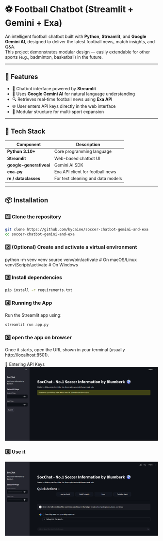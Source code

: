 # ⚽ Football Chatbot (Streamlit + Gemini + Exa)

An intelligent football chatbot built with **Python**, **Streamlit**, and **Google Gemini AI**, designed to deliver the latest football news, match insights, and Q&A.  
This project demonstrates modular design — easily extendable for other sports (e.g., badminton, basketball) in the future.

---

## 🧠 Features

- 💬 Chatbot interface powered by **Streamlit**
- 🧠 Uses **Google Gemini AI** for natural language understanding
- 🔍 Retrieves real-time football news using **Exa API**
- 🌐 User enters API keys directly in the web interface
- 🧩 Modular structure for multi-sport expansion

---

## 🧰 Tech Stack

| Component | Description |
|------------|-------------|
| **Python 3.10+** | Core programming language |
| **Streamlit** | Web-based chatbot UI |
| **google-generativeai** | Gemini AI SDK |
| **exa-py** | Exa API client for football news |
| **re / dataclasses** | For text cleaning and data models |

---

## 📦 Installation

### 1️⃣ Clone the repository

```bash
git clone https://github.com/kycaine/soccer-chatbot-gemini-and-exa
cd soccer-chatbot-gemini-and-exa
```

### 2️⃣ (Optional) Create and activate a virtual environment
python -m venv venv
source venv/bin/activate       # On macOS/Linux
venv\Scripts\activate          # On Windows

### 3️⃣ Install dependencies
```bash
pip install -r requirements.txt
```

### 4️⃣ Running the App
Run the Streamlit app using:
```bash
streamlit run app.py
```

### 5️⃣ open the app on browser 
Once it starts, open the URL shown in your terminal (usually http://localhost:8501).

🔑 Entering API Keys
![alt text](/images/image.png)


### 6️⃣ Use it
![alt text](</images/Screenshot 2025-10-05 155450.png>)


